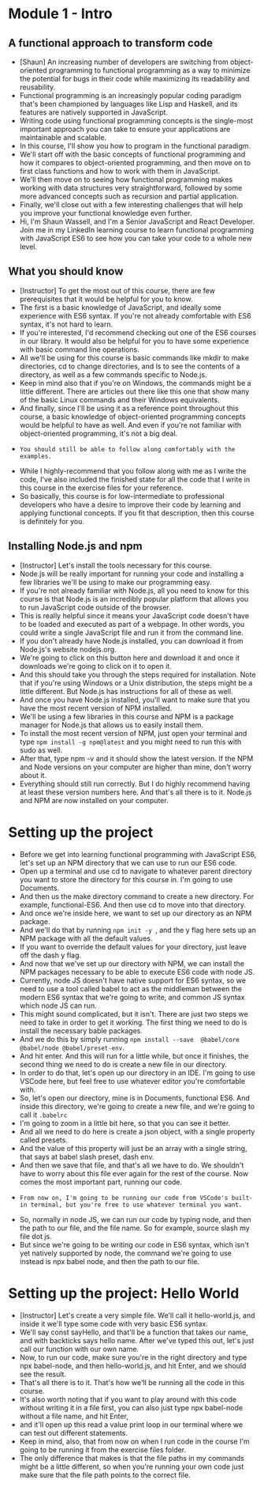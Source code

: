 # Module 1 - Intro

## A functional approach to transform code

- [Shaun] An increasing number of developers are switching from object-oriented programming to functional programming as a way to minimize the potential for bugs in their code while maximizing its readability and reusability.
-  Functional programming is an increasingly popular coding paradigm that's been championed by languages like Lisp and Haskell, and its features are natively supported in JavaScript.
-   Writing code using functional programming concepts is the single-most important approach you can take to ensure your applications are maintainable and scalable.
-   In this course, I'll show you how to program in the functional paradigm.
-   We'll start off with the basic concepts of functional programming and how it compares to object-oriented programming, and then move on to first class functions and how to work with them in JavaScript.
-   We'll then move on to seeing how functional programming makes working with data structures very straightforward, followed by some more advanced concepts such as recursion and partial application.
-   Finally, we'll close out with a few interesting challenges that will help you improve your functional knowledge even further.
-    Hi, I'm Shaun Wassell, and I'm a Senior JavaScript and React Developer. Join me in my LinkedIn learning course to learn functional programming with JavaScript ES6 to see how you can take your code to a whole new level.

##  What you should know

- [Instructor] To get the most out of this course, there are few prerequisites that it would be helpful for you to know.
-  The first is a basic knowledge of JavaScript, and ideally some experience with ES6 syntax. If you're not already comfortable with ES6 syntax, it's not hard to learn.
-   If you're interested, I'd recommend checking out one of the ES6 courses in our library. It would also be helpful for you to have some experience with basic command line operations.
-   All we'll be using for this course is basic commands like mkdir to make directories, cd to change directories, and ls to see the contents of a directory, as well as a few commands specific to Node.js.
-    Keep in mind also that if you're on Windows, the commands might be a little different. There are articles out there like this one that show many of the basic Linux commands and their Windows equivalents.
-    And finally, since I'll be using it as a reference point throughout this course, a basic knowledge of object-oriented programming concepts would be helpful to have as well. And even if you're not familiar with object-oriented programming, it's not a big deal.
-     You should still be able to follow along comfortably with the examples.
- While I highly-recommend that you follow along with me as I write the code, I've also included the finished state for all the code that I write in this course in the exercise files for your reference.
- So basically, this course is for low-intermediate to professional developers who have a desire to improve their code by learning and applying functional concepts. If you fit that description, then this course is definitely for you.

## Installing Node.js and npm

- [Instructor] Let's install the tools necessary for this course.
- Node.js will be really important for running your code and installing a few libraries we'll be using to make our programming easy.
-  If you're not already familiar with Node.js, all you need to know for this course is that Node.js is an incredibly popular platform that allows you to run JavaScript code outside of the browser.
-  This is really helpful since it means your JavaScript code doesn't have to be loaded and executed as part of a webpage. In other words, you could write a single JavaScript file and run it from the command line.
-   If you don't already have Node.js installed, you can download it from Node.js's website nodejs.org.
-   We're going to click on this button here and download it and once it downloads we're going to click on it to open it.
-   And this should take you through the steps required for installation. Note that if you're using Windows or a Unix distribution, the steps might be a little different. But Node.js has instructions for all of these as well.
-    And once you have Node.js installed, you'll want to make sure that you have the most recent version of NPM installed.
-    We'll be using a few libraries in this course and NPM is a package manager for Node.js that allows us to easily install them.
-    To install the most recent version of NPM, just open your terminal and type `npm install -g npm@latest` and you might need to run this with sudo as well.
-    After that, type npm -v and it should show the latest version. If the NPM and Node versions on your computer are higher than mine, don't worry about it.
-    Everything should still run correctly. But I do highly recommend having at least these version numbers here. And that's all there is to it. Node.js and NPM are now installed on your computer.

# Setting up the project

- Before we get into learning functional programming with JavaScript ES6, let's set up an NPM directory that we can use to run our ES6 code.
- Open up a terminal and use cd to navigate to whatever parent directory you want to store the directory for this course in. I'm going to use Documents.
- And then us the make directory command to create a new directory. For example, functional-ES6. And then use cd to move into that directory.
- And once we're inside here, we want to set up our directory as an NPM package.
-  And we'll do that by running `npm init -y `, and the y flag here sets up an NPM package with all the default values.
-   If you want to override the default values for your directory, just leave off the dash y flag.
-   And now that we've set up our directory with NPM, we can install the NPM packages necessary to be able to execute ES6 code with node JS.
-   Currently, node JS doesn't have native support for ES6 syntax, so we need to use a tool called babel to act as the middleman between the modern ES6 syntax that we're going to write, and common JS syntax which node JS can run.
-   This might sound complicated, but it isn't. There are just two steps we need to take in order to get it working. The first thing we need to do is install the necessary bable packages.
-    And we do this by simply running `npm install --save  @babel/core @babel/node @babel/preset-env`.
-    And hit enter. And this will run for a little while, but once it finishes, the second thing we need to do is create a new file in our directory.
-    In order to do that, let's open up our directory in an IDE. I'm going to use VSCode here, but feel free to use whatever editor you're comfortable with.
-    So, let's open our directory, mine is in Documents, functional ES6. And inside this directory, we're going to create a new file, and we're going to call it `.babelrc`
-    I'm going to zoom in a little bit here, so that you can see it better.
-    And all we need to do here is create a json object, with a single property called presets.
-    And the value of this property will just be an array with a single string, that says at babel slash preset, dash env.
-    And then we save that file, and that's all we have to do. We shouldn't have to worry about this file ever again for the rest of the course. Now comes the most important part, running our code.
-     From now on, I'm going to be running our code from VSCode's built-in terminal, but you're free to use whatever terminal you want.
- So, normally in node JS, we can run our code by typing node, and then the path to our file, and the file name. So for example, source slash my file dot js.
- But since we're going to be writing our code in ES6 syntax, which isn't yet natively supported by node, the command we're going to use instead is npx babel node, and then the path to our file.


# Setting up the project: Hello World

- [Instructor] Let's create a very simple file. We'll call it hello-world.js, and inside it we'll type some code with very basic ES6 syntax.
- We'll say const sayHello, and that'll be a function that takes our name, and with backticks says hello name. After we've typed this out, let's just call our function with our own name.
- Now, to run our code, make sure you're in the right directory and type npx babel-node, and then hello-world.js, and hit Enter, and we should see the result.
- That's all there is to it. That's how we'll be running all the code in this course.
- It's also worth noting that if you want to play around with this code without writing it in a file first, you can also just type npx babel-node without a file name, and hit Enter,
-  and it'll open up this read a value print loop in our terminal where we can test out different statements.
-  Keep in mind, also, that from now on when I run code in the course I'm going to be running it from the exercise files folder.
-  The only difference that makes is that the file paths in my commands might be a little different, so when you're running your own code just make sure that the file path points to the correct file.


  
